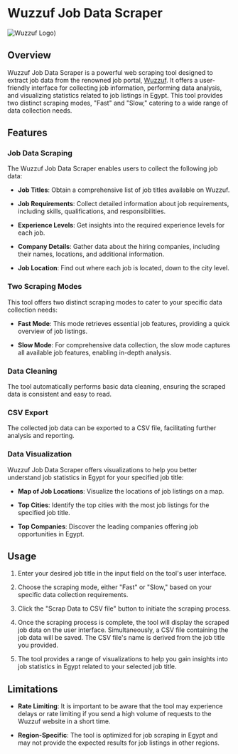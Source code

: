 # Wuzzuf Job Data Scraper

![Wuzzuf Logo](https://www.pharmiweb.jobs/getasset/3a360c2b-7a7c-4267-b11e-cd772f65f5d8/))

## Overview
Wuzzuf Job Data Scraper is a powerful web scraping tool designed to extract job data from the renowned job portal, [Wuzzuf](https://wuzzuf.net). It offers a user-friendly interface for collecting job information, performing data analysis, and visualizing statistics related to job listings in Egypt. This tool provides two distinct scraping modes, "Fast" and "Slow," catering to a wide range of data collection needs.

## Features
### Job Data Scraping
The Wuzzuf Job Data Scraper enables users to collect the following job data:

- **Job Titles**: Obtain a comprehensive list of job titles available on Wuzzuf.

- **Job Requirements**: Collect detailed information about job requirements, including skills, qualifications, and responsibilities.

- **Experience Levels**: Get insights into the required experience levels for each job.

- **Company Details**: Gather data about the hiring companies, including their names, locations, and additional information.

- **Job Location**: Find out where each job is located, down to the city level.

### Two Scraping Modes
This tool offers two distinct scraping modes to cater to your specific data collection needs:

- **Fast Mode**: This mode retrieves essential job features, providing a quick overview of job listings.

- **Slow Mode**: For comprehensive data collection, the slow mode captures all available job features, enabling in-depth analysis.

### Data Cleaning
The tool automatically performs basic data cleaning, ensuring the scraped data is consistent and easy to read.

### CSV Export
The collected job data can be exported to a CSV file, facilitating further analysis and reporting.

### Data Visualization
Wuzzuf Job Data Scraper offers visualizations to help you better understand job statistics in Egypt for your specified job title:

- **Map of Job Locations**: Visualize the locations of job listings on a map.

- **Top Cities**: Identify the top cities with the most job listings for the specified job title.

- **Top Companies**: Discover the leading companies offering job opportunities in Egypt.

## Usage
1. Enter your desired job title in the input field on the tool's user interface.

2. Choose the scraping mode, either "Fast" or "Slow," based on your specific data collection requirements.

3. Click the "Scrap Data to CSV file" button to initiate the scraping process.

4. Once the scraping process is complete, the tool will display the scraped job data on the user interface. Simultaneously, a CSV file containing the job data will be saved. The CSV file's name is derived from the job title you provided.

5. The tool provides a range of visualizations to help you gain insights into job statistics in Egypt related to your selected job title.

## Limitations
- **Rate Limiting**: It is important to be aware that the tool may experience delays or rate limiting if you send a high volume of requests to the Wuzzuf website in a short time.

- **Region-Specific**: The tool is optimized for job scraping in Egypt and may not provide the expected results for job listings in other regions.

